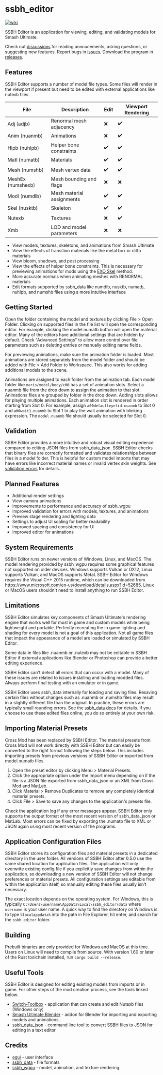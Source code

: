 # ssbh_editor
[![wiki](https://img.shields.io/badge/wiki-guide-success)](https://github.com/ScanMountGoat/ssbh_editor/wiki)

SSBH Editor is an application for viewing, editing, and validating models for Smash Ultimate.

Check out [discussions](https://github.com/ScanMountGoat/ssbh_editor/discussions) for reading annoucements, asking questions, or suggesting new features. Report bugs in [issues](https://github.com/ScanMountGoat/ssbh_editor/issues). Download the program in [releases](https://github.com/ScanMountGoat/ssbh_editor/releases).

## Features
SSBH Editor supports a number of model file types. Some files will render in the viewport if present but need to be edited with external applications like nutexb files.

| File | Description | Edit | Viewport Rendering |
| --- | --- | --- | --- |
| Adj (adjb) | Renormal mesh adjacency | :x: | :heavy_check_mark: |
| Anim (nuanmb) | Animations | :x: | :heavy_check_mark: |
| Hlpb (nuhlpb) | Helper bone constraints | :heavy_check_mark: | :heavy_check_mark: |
| Matl (numatb) | Materials | :heavy_check_mark: | :heavy_check_mark: |
| Mesh (numshb) | Mesh vertex data | :heavy_check_mark: | :heavy_check_mark: |
| MeshEx (numshexb) | Mesh bounding and flags | :x: | :x: |
| Modl (numdlb) | Mesh material assignments | :heavy_check_mark: | :heavy_check_mark: |
| Skel (nusktb) | Skeleton | :heavy_check_mark: | :heavy_check_mark: |
| Nutexb | Textures | :x: | :heavy_check_mark: |
| Xmb | LOD and model parameters | :x: | :x: |

- View models, textures, skeletons, and animations from Smash Ultimate
- View the effects of transition materials like the metal box or ditto materials
- View bloom, shadows, and post processing
- View the effects of helper bone constraints. This is necessary for previewing animations for mods using the [EXO Skel](https://github.com/ssbucarlos/smash-ultimate-blender) method.
- More accurate normals when animating meshes with RENORMAL materials
- Edit formats supported by ssbh_data like numdlb, nusktb, numatb, nuhlpb, and numshb files using a more intuitive interface

## Getting Started
Open the folder containing the model and textures by clicking File > Open Folder. Clicking on supported files in the file list will open the corresponding editor. For example, clicking the model.numatb button will open the material editor. Many of the editors have additional settings that are hidden by default. Check "Advanced Settings" to allow more control over file parameters such as deleting entries or manually editing name fields.

For previewing animations, make sure the animation folder is loaded. Most animations are stored separately from the model folder and should be added with File > Add Folder to Workspace. This also works for adding additional models to the scene. 

Animations are assigned to each folder from the animation tab. Each model folder like `mario/model/body/c00` has a set of animation slots. Select a nuanmb file from the drop down to assign the animation to that slot. Animations files are grouped by folder in the drop down. Adding slots allows for playing multiple animations. Each animation slot is rendered in order starting from Slot 0. For example, assign `a00defaulteyelid.nuanmb` to Slot 0 and `a00wait1.nuanmb` to Slot 1 to play the wait animation with blinking expression. The `model.nuanmb` file should usually be selected for Slot 0.

## Validation
SSBH Editor provides a more intuitive and robust visual editing experience compared to editing JSON files from ssbh_data_json. SSBH Editor checks that binary files are correctly formatted and validates relationships between files in a model folder. This is helpful for custom model imports that may have errors like incorrect material names or invalid vertex skin weights. See [validation errors](https://github.com/ScanMountGoat/ssbh_editor/wiki/Validation-Errors) for details.

## Planned Features
- Additional render settings
- View camera animations
- Improvements to performance and accuracy of ssbh_wgpu
- Improved validation for errors with models, textures, and animations
- Preview stage rendering and lighting data
- Settings to adjust UI scaling for better readability
- Improved spacing and consistency for UI
- Improved editor for animations

## System Requirements
SSBH Editor runs on newer versions of Windows, Linux, and MacOS. The model rendering provided by ssbh_wgpu requires some graphical features not supported on older devices. Windows supports Vulkan or DX12, Linux supports Vulkan, and MacOS supports Metal. SSBH Editor for Windows 
requires the Visual C++ 2015 runtime, which can be downloaded from https://www.microsoft.com/en-us/download/details.aspx?id=52685. Linux or MacOS users shouldn't need to install anything to run SSBH Editor.

## Limitations
SSBH Editor simulates key components of Smash Ultimate's rendering engine that works well for most in game and custom models while being lightweight and portable. Perfectly recreating the in game lighting and shading for every model is not a goal of this application. Not all game files that impact the appearance of a model are loaded or simulated by SSBH Editor.

Some data in files like .nuanmb or .nutexb may not be editable in SSBH Editor if external applications like Blender or Photoshop can provide a better editing experience.

SSBH Editor can't detect all errors that can occur with a model. Many of these issues are related to issues installing and loading modded files.  Always perform final testing with an emulator or in game.

SSBH Editor uses ssbh_data internally for loading and saving files. Resaving certain files without changes such as .nuanmb or .numshb files may result in a slightly different file than the original. In practice, these errors are typically small rounding errors. See the [ssbh_data docs](https://docs.rs/ssbh_data/latest/ssbh_data/) for details. If you choose to use these edited files online, you do so entirely at your own risk.

## Importing Material Presets
Cross Mod has been replaced by SSBH Editor. The material presets from Cross Mod will not work directly with SSBH Editor but can easily be converted to the right format following the steps below. 
This includes importing presets from previous versions of SSBH Editor or exported from model.numatb files.
1. Open the preset editor by clicking Menu > Material Presets.
2. Click the appropriate option under the Import menu depending on if the file is a JSON file exported from ssbh_data_json or an XML from Cross Mod and MatLab.
3. Click Material > Remove Duplicates to remove any completely identical material presets.
4. Click File > Save to save any changes to the application's presets file.

Check the application log if any error messages appear. SSBH Editor only supports the output format of the most recent version of ssbh_data_json or MatLab. 
Most errors can be fixed by exporting the .numatb file to XML or JSON again using most recent version of the programs.

## Application Configuration Files
SSBH Editor stores its configuration files and material presets in a dedicated directory in the user folder. All versions of SSBH Editor after 0.5.0 use the same shared location for application files. The application will only overwrite existing config file if you explicitly save changes from within the application, so downloading a new version of SSBH Editor will not change preferences or material presets. All configuration settings are editable from within the application itself, so manually editing these files usually isn't necessary.

The exact location depends on the operating system. For Windows, this is typically `C:\Users\username\AppData\Local\ssbh_editor\data` where `username` is your user name. A quick way to find the directory on Windows is to type `%localappdata%` into the path in File Explorer, hit enter, and search for the `ssbh_editor` folder.

## Building
Prebuilt binaries are only provided for Windows and MacOS at this time. Users on Linux will need to compile from source. With version 1.60 or later of the Rust toolchain installed, run `cargo build --release`.

## Useful Tools
SSBH Editor is designed for editing existing models from imports or in game. For other steps of the mod creation process, see the tools linked below.
- [Switch-Toolbox](https://github.com/KillzXGaming/Switch-Toolbox) - application that can create and edit Nutexb files (Windows only)
- [Smash Ultimate Blender](https://github.com/ssbucarlos/smash-ultimate-blender) - addon for Blender for importing and exporting models and animations.
- [ssbh_data_json](https://github.com/ultimate-research/ssbh_lib) - command line tool to convert SSBH files to JSON for editing in a text editor

## Credits
- [egui](https://github.com/emilk/egui) - user interface
- [ssbh_data](https://github.com/ultimate-research/ssbh_lib) - file formats
- [ssbh_wgpu](https://github.com/ScanMountGoat/ssbh_wgpu) - model, animation, and texture rendering

